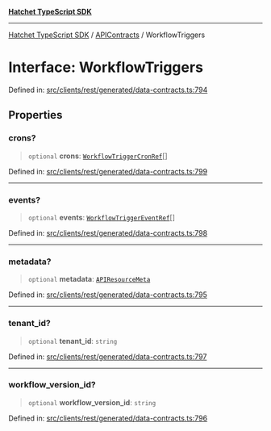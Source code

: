 [**Hatchet TypeScript SDK**](../../../../README.md)

***

[Hatchet TypeScript SDK](../../../../README.md) / [APIContracts](../README.md) / WorkflowTriggers

# Interface: WorkflowTriggers

Defined in: [src/clients/rest/generated/data-contracts.ts:794](https://github.com/hatchet-dev/hatchet/blob/0288a24f2e9f14787135b399bd47182f4d1260d9/sdks/typescript/src/clients/rest/generated/data-contracts.ts#L794)

## Properties

### crons?

> `optional` **crons**: [`WorkflowTriggerCronRef`](WorkflowTriggerCronRef.md)[]

Defined in: [src/clients/rest/generated/data-contracts.ts:799](https://github.com/hatchet-dev/hatchet/blob/0288a24f2e9f14787135b399bd47182f4d1260d9/sdks/typescript/src/clients/rest/generated/data-contracts.ts#L799)

***

### events?

> `optional` **events**: [`WorkflowTriggerEventRef`](WorkflowTriggerEventRef.md)[]

Defined in: [src/clients/rest/generated/data-contracts.ts:798](https://github.com/hatchet-dev/hatchet/blob/0288a24f2e9f14787135b399bd47182f4d1260d9/sdks/typescript/src/clients/rest/generated/data-contracts.ts#L798)

***

### metadata?

> `optional` **metadata**: [`APIResourceMeta`](APIResourceMeta.md)

Defined in: [src/clients/rest/generated/data-contracts.ts:795](https://github.com/hatchet-dev/hatchet/blob/0288a24f2e9f14787135b399bd47182f4d1260d9/sdks/typescript/src/clients/rest/generated/data-contracts.ts#L795)

***

### tenant\_id?

> `optional` **tenant\_id**: `string`

Defined in: [src/clients/rest/generated/data-contracts.ts:797](https://github.com/hatchet-dev/hatchet/blob/0288a24f2e9f14787135b399bd47182f4d1260d9/sdks/typescript/src/clients/rest/generated/data-contracts.ts#L797)

***

### workflow\_version\_id?

> `optional` **workflow\_version\_id**: `string`

Defined in: [src/clients/rest/generated/data-contracts.ts:796](https://github.com/hatchet-dev/hatchet/blob/0288a24f2e9f14787135b399bd47182f4d1260d9/sdks/typescript/src/clients/rest/generated/data-contracts.ts#L796)
